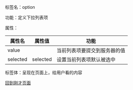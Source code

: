 标签名：option

功能：定义下拉列表项

属性：

| 属性名   | 属性值   | 功能                         |
| -------- | -------- | ---------------------------- |
| value    |          | 当前列表项要提交到服务器的值 |
| selected | selected | 设置当前列表项默认被选中     |

标签体：呈现在页面上，给用户看的内容

[回到刚才页面](note001-HTML.html)